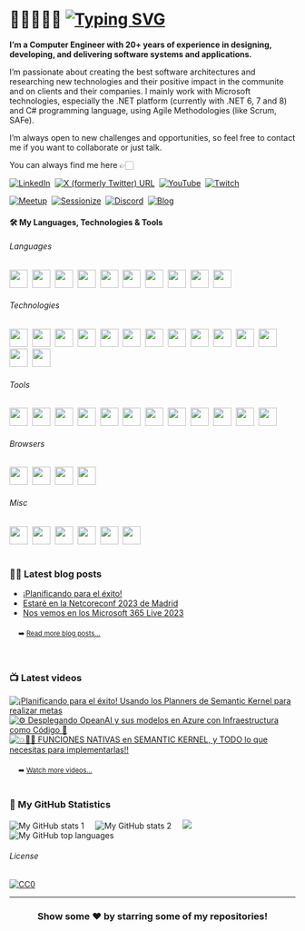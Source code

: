 # 👋🏻👨🏻‍💻 [![Typing SVG](https://readme-typing-svg.demolab.com?font=VT323&size=70&duration=2800&pause=10000&color=719B79&multiline=true&random=false&width=920&height=85&lines=Hi+there!+I'm+Rodrigo+Liberoff)](https://git.io/typing-svg)

**I’m a Computer Engineer with 20+ years of experience in designing, developing, and delivering software systems and applications.**

I’m passionate about creating the best software architectures and researching new technologies and their positive impact in the communite and on clients and their companies. I mainly work with Microsoft technologies, especially the .NET platform (currently with .NET 6, 7 and 8) and C# programming language, using Agile Methodologies (like Scrum, SAFe).

I’m always open to new challenges and opportunities, so feel free to contact me if you want to collaborate or just talk. 

You can always find me here 👉🏻

[![LinkedIn](https://img.shields.io/badge/LinkedIn-0077B5?style=for-the-badge&logo=linkedin&logoColor=white)](https://www.linkedin.com/in/rliberoff/)&nbsp;
[![X (formerly Twitter) URL](https://img.shields.io/badge/follow_me-000?style=for-the-badge&logo=X)](https://twitter.com/rliberoff)&nbsp;
[![YouTube](https://img.shields.io/badge/Subscribe-FF0000?style=for-the-badge&logo=youtube)](https://www.youtube.com/@CODERTECTURA?sub_confirmation=1)&nbsp;
[![Twitch](https://img.shields.io/badge/Subscribe-9146FF?style=for-the-badge&logo=twitch&logoColor=FFF)](https://www.twitch.tv/codertectura)&nbsp;

[![Meetup](https://img.shields.io/badge/Meetup-ED1C40?style=for-the-badge&logo=meetup&logoColor=FFF)](https://www.meetup.com/members/262967063/)&nbsp;
[![Sessionize](https://img.shields.io/badge/Sessionize-1AB394?style=for-the-badge&logo=sessionize&logoColor=FFF)](https://sessionize.com/rliberoff)&nbsp;
[![Discord](https://img.shields.io/badge/Contact_Me-5865F2?style=for-the-badge&logo=discord&logoColor=FFF)](https://discordapp.com/users/805412670794498059)&nbsp;
[![Blog](https://img.shields.io/badge/Blog-C6CDC7?style=for-the-badge&logo=data%3Aimage%2Fsvg%2Bxml%3Bbase64%2CPHN2ZyB4bWxucz0iaHR0cDovL3d3dy53My5vcmcvMjAwMC9zdmciIHZpZXdCb3g9IjAgMCAyNCAyNCI%2BPHBhdGggZD0iTTIgNEMyIDMuNDQ3NzIgMi40NDc3MiAzIDMgM0gyMUMyMS41NTIzIDMgMjIgMy40NDc3MiAyMiA0VjIwQzIyIDIwLjU1MjMgMjEuNTUyMyAyMSAyMSAyMUgzQzIuNDQ3NzIgMjEgMiAyMC41NTIzIDIgMjBWNFpNNCA1VjE5SDIwVjVINFpNNiA3SDEyVjEzSDZWN1pNOCA5VjExSDEwVjlIOFpNMTQgOUgxOFY3SDE0VjlaTTE4IDEzSDE0VjExSDE4VjEzWk02IDE1VjE3TDE4IDE3VjE1TDYgMTVaIj48L3BhdGg%2BPC9zdmc%2B)](https://www.codertectura.com)&nbsp;

#### 🛠️ My Languages, Technologies & Tools

###### Languages

<p float="left">
  <picture><img height="32" width="32" src="https://cdn.jsdelivr.net/gh/devicons/devicon/icons/csharp/csharp-plain.svg" /></picture>&nbsp;
  <picture><img height="32" width="32" src="https://cdn.simpleicons.org/typescript/3178C6" /></picture>&nbsp;
  <picture><img height="32" width="32" src="https://cdn.simpleicons.org/javascript/F7DF1E" /></picture>&nbsp;
  <picture><img height="32" width="32" src="https://cdn.simpleicons.org/html5/E34F26" /></picture>&nbsp;
  <picture><img height="32" width="32" src="https://cdn.simpleicons.org/css3/1572B6" /></picture>&nbsp;
  <picture><img height="32" width="32" src="https://cdn.simpleicons.org/python/3776AB" /></picture>&nbsp;
  <picture><img height="32" width="32" src="https://cdn.simpleicons.org/json/000/C0C0C0" /></picture>&nbsp;
  <picture><img height="32" width="32" src="https://cdn.simpleicons.org/yaml/CB171E" /></picture>&nbsp;
  <picture><img height="32" width="32" src="https://cdn.simpleicons.org/powershell/5391FE" /></picture>&nbsp;
  <picture><img height="32" width="32" src="https://cdn.simpleicons.org/uml/FABD14" /></picture>&nbsp;
</p>

###### Technologies

<p float="left">
  <picture><img height="32" width="32" src="https://cdn.simpleicons.org/dotnet/512BD4" /></picture>&nbsp;
  <picture><img height="32" width="32" src="https://cdn.simpleicons.org/microsoftazure/0078D4" /></picture>&nbsp;
  <picture><img height="32" width="32" src="https://cdn.simpleicons.org/openai/412991/C0C0C0" /></picture>&nbsp;
  <picture><img height="32" width="32" src="https://cdn.simpleicons.org/dotenv/ECD53F" /></picture>&nbsp;
  <picture><img height="32" width="32" src="https://cdn.simpleicons.org/dapr/5391FE" /></picture>&nbsp;
  <picture><img height="32" width="32" src="https://cdn.simpleicons.org/docker/2496ED" /></picture>&nbsp;
  <picture><img height="32" width="32" src="https://cdn.simpleicons.org/swagger/85EA2D" /></picture>&nbsp;
  <picture><img height="32" width="32" src="https://cdn.simpleicons.org/openapiinitiative/6BA539" /></picture>&nbsp;
  <picture><img height="32" width="32" src="https://cdn.simpleicons.org/jupyter/F37626" /></picture>&nbsp;
  <picture><img height="32" width="32" src="https://cdn.simpleicons.org/npm/CB3837" /></picture>&nbsp;
  <picture><img height="32" width="32" src="https://cdn.simpleicons.org/prettier/F7B93E" /></picture>&nbsp;
  <picture><img height="32" width="32" src="https://cdn.simpleicons.org/editorconfig/000/FEFEFE" /></picture>&nbsp;
  <picture><img height="32" width="32" src="https://cdn.simpleicons.org/windows/0078D4" /></picture>&nbsp;
  <picture><img height="32" width="32" src="https://cdn.simpleicons.org/linux/FCC624" /></picture>&nbsp;
</p>

###### Tools

<p float="left">
  <picture><img height="32" width="32" src="https://cdn.simpleicons.org/visualstudio/5C2D91" /></picture>&nbsp;
  <picture><img height="32" width="32" src="https://cdn.simpleicons.org/visualstudiocode/007ACC" /></picture>&nbsp;
  <picture><img height="32" width="32" src="https://cdn.simpleicons.org/azuredevops/0078D7" /></picture>&nbsp;
  <picture><img height="32" width="32" src="https://cdn.simpleicons.org/nuget/004880" /></picture>&nbsp;
  <picture><img height="32" width="32" src="https://cdn.simpleicons.org/git/F05032" /></picture>&nbsp;
  <picture><img height="32" width="32" src="https://cdn.simpleicons.org/nodedotjs/339933" /></picture>&nbsp;
  <picture><img height="32" width="32" src="https://cdn.simpleicons.org/sonarlint/CB2029" /></picture>&nbsp;
  <picture><img height="32" width="32" src="https://cdn.simpleicons.org/sonarcloud/F3702A" /></picture>&nbsp;
  <picture><img height="32" width="32" src="https://cdn.simpleicons.org/postman/FF6C37" /></picture>&nbsp;
  <picture><img height="32" width="32" src="https://cdn.simpleicons.org/ngrok/1F1E37/C0C0C0" /></picture>&nbsp;
  <picture><img height="32" width="32" src="https://cdn.simpleicons.org/windowsterminal/4D4D4D" /></picture>&nbsp;
  <picture><img height="32" width="32" src="https://cdn.simpleicons.org/notepadplusplus/90E59A" /></picture>&nbsp;
</p>

###### Browsers

<p float="left">
  <picture><img height="32" width="32" src="https://cdn.simpleicons.org/brave/FB542B" /></picture>&nbsp;
  <picture><img height="32" width="32" src="https://cdn.simpleicons.org/firefox/FF7139" /></picture>&nbsp;
  <picture><img height="32" width="32" src="https://cdn.simpleicons.org/microsoftedge/0078D7" /></picture>&nbsp;
  <picture><img height="32" width="32" src="https://cdn.simpleicons.org/googlechrome/4285F4" /></picture>&nbsp;
</p>

###### Misc

<p float="left">
  <picture><img height="32" width="32" src="https://cdn.simpleicons.org/pexels/05A081" /></picture>&nbsp;
  <picture><img height="32" width="32" src="https://cdn.simpleicons.org/canva/00C4CC" /></picture>&nbsp;
  <picture><img height="32" width="32" src="https://cdn.simpleicons.org/obsstudio/302E31/C0C0C0" /></picture>&nbsp;
  <!-- <picture><img height="32" width="32" src="https://upload.wikimedia.org/wikipedia/commons/0/0e/Logo_DavinciResolve_Simple.svg" /></picture>&nbsp; -->
  <picture><img height="32" width="32" src="https://cdn.simpleicons.org/scpfoundation/000000/FFFFFF" /></picture>&nbsp;
  <picture><img height="32" width="32" src="https://cdn.simpleicons.org/startrek/FFE200" /></picture>&nbsp;
  <picture><img height="32" width="32" src="https://cdn.simpleicons.org/dungeonsanddragons/ED1C24" /></picture>&nbsp;
</p>

#
### ✍🏻 Latest blog posts

<!-- BLOGPOSTS:START -->
- [¡Planificando para el éxito!](https://codertectura.com//posts/netcoreconf-2023-madrid-planificando-para-el-exito)
- [Estaré en la Netcoreconf 2023 de Madrid](https://codertectura.com//posts/nos-vemos-en-la-net-core-conf-2023-madrid)
- [Nos vemos en los Microsoft 365 Live 2023](https://codertectura.com//posts/nos-vemos-en-microsoft-365-live-2023)
<!-- BLOGPOSTS:END -->

&nbsp;&nbsp;&nbsp;&nbsp;<sub>➡️ <a href="https://www.codertectura.com" target="_blank">Read more blog posts...</a></sub>

&nbsp;&nbsp;&nbsp;&nbsp;<a href="https://codertectura.com/atom.xml"><img height="16" src="https://img.shields.io/badge/rss-F88900?style=for-the-badge&logo=rss&logoColor=white" /></a>    

### 📺 Latest videos
<!-- BEGIN YOUTUBE-CARDS -->
[![¡Planificando para el éxito! Usando los Planners de Semantic Kernel para realizar metas](https://ytcards.demolab.com/?id=oE1NIXiq-hE&title=%C2%A1Planificando+para+el+%C3%A9xito%21+Usando+los+Planners+de+Semantic+Kernel+para+realizar+metas&lang=en&timestamp=1701610648&background_color=%230d1117&title_color=%23ffffff&stats_color=%23dedede&max_title_lines=2&width=250&border_radius=5 "¡Planificando para el éxito! Usando los Planners de Semantic Kernel para realizar metas")](https://www.youtube.com/watch?v=oE1NIXiq-hE)
[![⚙️ Desplegando OpeanAI y sus modelos en Azure con Infraestructura como Código 🦾](https://ytcards.demolab.com/?id=QVcGvtJ3vRc&title=%E2%9A%99%EF%B8%8F+Desplegando+OpeanAI+y+sus+modelos+en+Azure+con+Infraestructura+como+C%C3%B3digo+%F0%9F%A6%BE&lang=en&timestamp=1695049230&background_color=%230d1117&title_color=%23ffffff&stats_color=%23dedede&max_title_lines=2&width=250&border_radius=5 "⚙️ Desplegando OpeanAI y sus modelos en Azure con Infraestructura como Código 🦾")](https://www.youtube.com/watch?v=QVcGvtJ3vRc)
[![💥🫵🏻 FUNCIONES NATIVAS en SEMANTIC KERNEL, y TODO lo que necesitas para implementarlas‼️](https://ytcards.demolab.com/?id=mSJa0oaS_XE&title=%F0%9F%92%A5%F0%9F%AB%B5%F0%9F%8F%BB+FUNCIONES+NATIVAS+en+SEMANTIC+KERNEL%2C+y+TODO+lo+que+necesitas+para+implementarlas%E2%80%BC%EF%B8%8F&lang=en&timestamp=1689260435&background_color=%230d1117&title_color=%23ffffff&stats_color=%23dedede&max_title_lines=2&width=250&border_radius=5 "💥🫵🏻 FUNCIONES NATIVAS en SEMANTIC KERNEL, y TODO lo que necesitas para implementarlas‼️")](https://www.youtube.com/watch?v=mSJa0oaS_XE)
<!-- END YOUTUBE-CARDS -->
&nbsp;&nbsp;&nbsp;&nbsp;<sub>➡️ <a href="https://www.youtube.com/@CODERTECTURA/videos" target="_blank">Watch more videos...</a></sub>

#
### 📐 My GitHub Statistics

![My GitHub stats 1](https://github-readme-stats.vercel.app/api?username=rliberoff&rank_icon=github&show_icons=true&theme=gotham)
&nbsp;&nbsp;&nbsp;
![My GitHub stats 2](https://streak-stats.demolab.com/?user=rliberoff&theme=gotham)
&nbsp;&nbsp;&nbsp;
<img src="https://github-readme-activity-graph.vercel.app/graph?username=rliberoff&theme=high-contrast&radius=10&color=a3d1ce&title_color=4ea788&height=330&bg_color=0d1014&line=4ea788&point=a3d1ce"/>
![My GitHub top languages](https://github-readme-stats.vercel.app/api/top-langs/?username=rliberoff&layout=compact&show_icons=true&theme=gotham)

###### License

[![CC0](https://licensebuttons.net/p/zero/1.0/88x31.png)](https://creativecommons.org/publicdomain/zero/1.0/)

<hr>
<div align="center">

### Show some ❤️ by starring some of my repositories!

</div>

